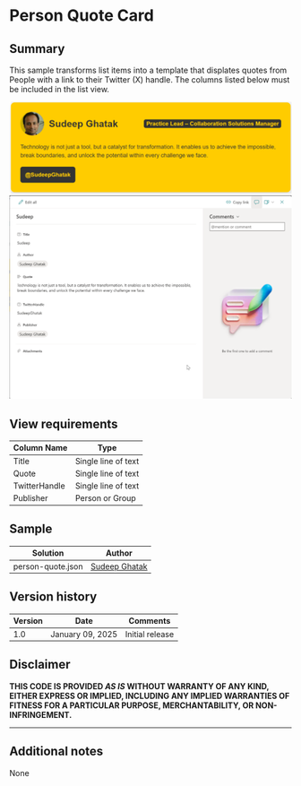 # Person Quote Card

## Summary

This sample transforms list items into a template that displates quotes from People with a link to their Twitter (X) handle. The columns listed below must be included in the list view.

![screenshot of the sample](./assets/screenshot.png)
![sample data](./assets/sample.png)

## View requirements

Column Name                 | Type
----------------------------|-----------------------------------------
Title                       | Single line of text
Quote                       | Single line of text
TwitterHandle               | Single line of text
Publisher                   | Person or Group



## Sample

Solution|Author
--------|---------
person-quote.json | [Sudeep Ghatak](https://www.linkedin.com/in/sudeepghatak/) 

## Version history

Version|Date|Comments
-------|----|--------
1.0|January 09, 2025|Initial release

## Disclaimer
**THIS CODE IS PROVIDED *AS IS* WITHOUT WARRANTY OF ANY KIND, EITHER EXPRESS OR IMPLIED, INCLUDING ANY IMPLIED WARRANTIES OF FITNESS FOR A PARTICULAR PURPOSE, MERCHANTABILITY, OR NON-INFRINGEMENT.**

---

## Additional notes

None


